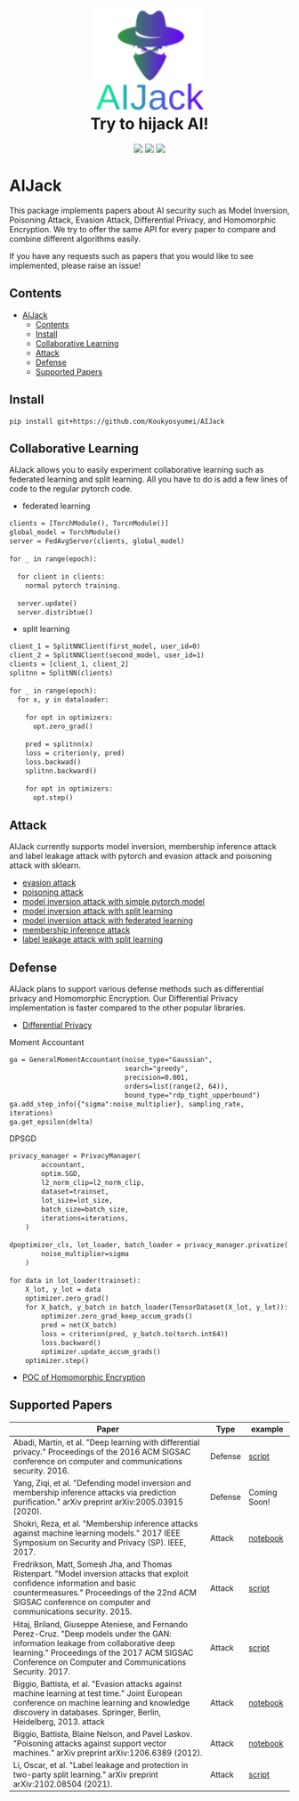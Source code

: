 <!--
  Title: AIJack
  Description: AIJack is a fantastic framework to demonstrate security risks of machine learning and deep learning, such as model inversion attack, poisoning attack, and membership inference attack.
  Author: Hideaki Takahashi
  -->

<h1 align="center">

  <br>
  <img src="logo/logo_small.png" alt="AIJack" width="200"></a>
  <br>
  Try to hijack AI!
  <br>

</h1>

<div align="center">
<img src="https://badgen.net/github/watchers/Koukyosyumei/AIjack">
<img src="https://badgen.net/github/stars/Koukyosyumei/AIjack?color=green">
<img src="https://badgen.net/github/forks/Koukyosyumei/AIjack">
</div>

# AIJack

This package implements papers about AI security such as Model Inversion, Poisoning Attack, Evasion Attack, Differential Privacy, and Homomorphic Encryption. We try to offer the same API for every paper to compare and combine different algorithms easily.

If you have any requests such as papers that you would like to see implemented, please raise an issue!

## Contents

- [AIJack](#aijack)
  - [Contents](#contents)
  - [Install](#install)
  - [Collaborative Learning](#collaborative-learning)
  - [Attack](#attack)
  - [Defense](#defense)
  - [Supported Papers](#supported-papers)

## Install

```
pip install git+https://github.com/Koukyosyumei/AIJack
```

## Collaborative Learning

AIJack allows you to easily experiment collaborative learning such as federated learning and split learning. All you have to do is add a few lines of code to the regular pytorch code.

- federated learning

```
clients = [TorchModule(), TorcnModule()]
global_model = TorchModule()
server = FedAvgServer(clients, global_model)

for _ in range(epoch):

  for client in clients:
    normal pytorch training.

  server.update()
  server.distribtue()
```

- split learning

```
client_1 = SplitNNClient(first_model, user_id=0)
client_2 = SplitNNClient(second_model, user_id=1)
clients = [client_1, client_2]
splitnn = SplitNN(clients)

for _ in range(epoch):
  for x, y in dataloader:

    for opt in optimizers:
      opt.zero_grad()

    pred = splitnn(x)
    loss = criterion(y, pred)
    loss.backwad()
    splitnn.backward()

    for opt in optimizers:
      opt.step()
```

## Attack

AIJack currently supports model inversion, membership inference attack and label leakage attack with pytorch and evasion attack and poisoning attack with sklearn.

- [evasion attack](example/adversarial_example/example_evasion_attack_svm.ipynb)
- [poisoning attack](example/adversarial_example/example_poison_attack.ipynb)
- [model inversion attack with simple pytorch model](example/model_inversion/mi_face.py)
- [model inversion attack with split learning](example/model_inversion/generator_attack.py)
- [model inversion attack with federated learning](example/model_inversion/gan_attack.py)
- [membership inference attack](example/membership_inference/membership_inference_CIFAR10.ipynb)
- [label leakage attack with split learning](example/label_leakage/label_leakage.py)

## Defense

AIJack plans to support various defense methods such as differential privacy and Homomorphic Encryption. Our Differential Privacy implementation is faster compared to the other popular libraries.

- [Differential Privacy](example/model_inversion/mi_face_differential_privacy.py)

Moment Accountant
```
ga = GeneralMomentAccountant(noise_type="Gaussian",
                             search="greedy",
                             precision=0.001,
                             orders=list(range(2, 64)),
                             bound_type="rdp_tight_upperbound")
ga.add_step_info({"sigma":noise_multiplier}, sampling_rate, iterations)
ga.get_epsilon(delta)
```

DPSGD
```
privacy_manager = PrivacyManager(
        accountant,
        optim.SGD,
        l2_norm_clip=l2_norm_clip,
        dataset=trainset,
        lot_size=lot_size,
        batch_size=batch_size,
        iterations=iterations,
    )

dpoptimizer_cls, lot_loader, batch_loader = privacy_manager.privatize(
        noise_multiplier=sigma
    )

for data in lot_loader(trainset):
    X_lot, y_lot = data
    optimizer.zero_grad()
    for X_batch, y_batch in batch_loader(TensorDataset(X_lot, y_lot)):
        optimizer.zero_grad_keep_accum_grads()
        pred = net(X_batch)
        loss = criterion(pred, y_batch.to(torch.int64))
        loss.backward()
        optimizer.update_accum_grads()
    optimizer.step()
```

- [POC of Homomorphic Encryption](test/defense/ckks/test_core.py)




## Supported Papers

| Paper                                                                                                                                                                                                                                       | Type    | example                                                                     |
| ------------------------------------------------------------------------------------------------------------------------------------------------------------------------------------------------------------------------------------------- | ------- | --------------------------------------------------------------------------- |
| Abadi, Martin, et al. "Deep learning with differential privacy." Proceedings of the 2016 ACM SIGSAC conference on computer and communications security. 2016.                                                                               | Defense | [script](example/model_inversion/mi_face_differential_privacy.py)           |
| Yang, Ziqi, et al. "Defending model inversion and membership inference attacks via prediction purification." arXiv preprint arXiv:2005.03915 (2020).                                                                                        | Defense | Coming Soon!                                                                |
| Shokri, Reza, et al. "Membership inference attacks against machine learning models." 2017 IEEE Symposium on Security and Privacy (SP). IEEE, 2017.                                                                                          | Attack  | [notebook](example/membership_inference/membership_inference_CIFAR10.ipynb) |  |
| Fredrikson, Matt, Somesh Jha, and Thomas Ristenpart. "Model inversion attacks that exploit confidence information and basic countermeasures." Proceedings of the 22nd ACM SIGSAC conference on computer and communications security. 2015.  | Attack  | [script](example/model_inversion/mi_face.py)                                |
| Hitaj, Briland, Giuseppe Ateniese, and Fernando Perez-Cruz. "Deep models under the GAN: information leakage from collaborative deep learning." Proceedings of the 2017 ACM SIGSAC Conference on Computer and Communications Security. 2017. | Attack  | [script](example/model_inversion/gan_attack.py)                             |
| Biggio, Battista, et al. "Evasion attacks against machine learning at test time." Joint European conference on machine learning and knowledge discovery in databases. Springer, Berlin, Heidelberg, 2013. attack                            | Attack  | [notebook](example/adversarial_example/example_evasion_attack_svm.ipynb)    |
| Biggio, Battista, Blaine Nelson, and Pavel Laskov. "Poisoning attacks against support vector machines." arXiv preprint arXiv:1206.6389 (2012).                                                                                              | Attack  | [notebook](example/adversarial_example/example_poison_attack.ipynb)         |
| Li, Oscar, et al. "Label leakage and protection in two-party split learning." arXiv preprint arXiv:2102.08504 (2021).                                                                                                                       | Attack  | [script](example/label_leakage/label_leakage.py)                            |
